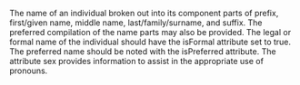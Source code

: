 The name of an individual broken out into its component parts of prefix, first/given name, middle name, last/family/surname, and suffix. The preferred compilation of the name parts may also be provided. The legal or formal name of the individual should have the isFormal attribute set to true. The preferred name should be noted with the isPreferred attribute. The attribute sex provides information to assist in the appropriate use of pronouns.